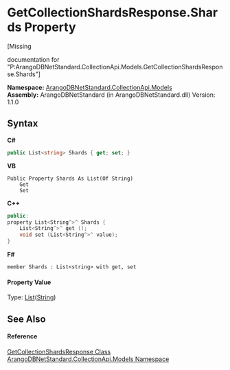 # GetCollectionShardsResponse.Shards Property 
 

\[Missing <summary> documentation for "P:ArangoDBNetStandard.CollectionApi.Models.GetCollectionShardsResponse.Shards"\]

**Namespace:**&nbsp;<a href="eddef630-2e74-9b99-ee5b-91305adea48b">ArangoDBNetStandard.CollectionApi.Models</a><br />**Assembly:**&nbsp;ArangoDBNetStandard (in ArangoDBNetStandard.dll) Version: 1.1.0

## Syntax

**C#**<br />
``` C#
public List<string> Shards { get; set; }
```

**VB**<br />
``` VB
Public Property Shards As List(Of String)
	Get
	Set
```

**C++**<br />
``` C++
public:
property List<String^>^ Shards {
	List<String^>^ get ();
	void set (List<String^>^ value);
}
```

**F#**<br />
``` F#
member Shards : List<string> with get, set

```


#### Property Value
Type: <a href="https://docs.microsoft.com/dotnet/api/system.collections.generic.list-1" target="_blank" rel="noopener noreferrer">List</a>(<a href="https://docs.microsoft.com/dotnet/api/system.string" target="_blank" rel="noopener noreferrer">String</a>)

## See Also


#### Reference
<a href="900547c7-544d-cafe-3678-da435352c0ce">GetCollectionShardsResponse Class</a><br /><a href="eddef630-2e74-9b99-ee5b-91305adea48b">ArangoDBNetStandard.CollectionApi.Models Namespace</a><br />